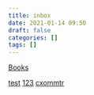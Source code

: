 ```yaml
---
title: inbox
date: 2021-01-14 09:50
draft: false
categories: []
tags: []
---
```


[Books](books)

[test](test)
[123](123)
[cxommtr](cxommtr)


